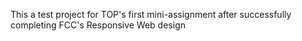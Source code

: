 This a test project for TOP's first mini-assignment after successfully completing FCC's Responsive Web design 


